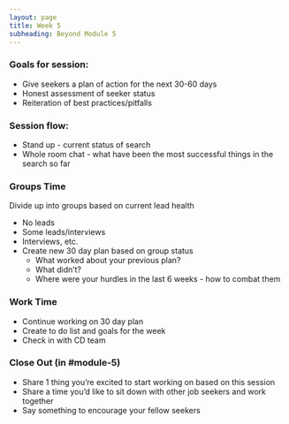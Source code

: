```yaml
---
layout: page
title: Week 5
subheading: Beyond Module 5
---
```


### Goals for session:
* Give seekers a plan of action for the next 30-60 days
* Honest assessment of seeker status
* Reiteration of best practices/pitfalls

### Session flow:
* Stand up - current status of search
* Whole room chat - what have been the most successful things in the search so far

### Groups Time
Divide up into groups based on current lead health
   * No leads
   * Some leads/interviews
   * Interviews, etc.
* Create new 30 day plan based on group status
   * What worked about your previous plan?
   * What didn’t?
   * Where were your hurdles in the last 6 weeks - how to combat them

### Work Time
* Continue working on 30 day plan
* Create to do list and goals for the week
* Check in with CD team

### Close Out (in #module-5)
* Share 1 thing you’re excited to start working on based on this session
* Share a time you’d like to sit down with other job seekers and work together
* Say something to encourage your fellow seekers
